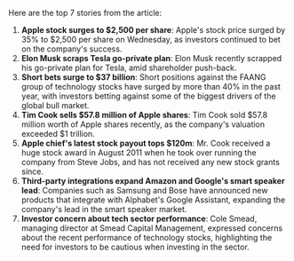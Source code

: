 Here are the top 7 stories from the article:

1. **Apple stock surges to $2,500 per share**: Apple's stock price surged by 35% to $2,500 per share on Wednesday, as investors continued to bet on the company's success.
2. **Elon Musk scraps Tesla go-private plan**: Elon Musk recently scrapped his go-private plan for Tesla, amid shareholder push-back.
3. **Short bets surge to $37 billion**: Short positions against the FAANG group of technology stocks have surged by more than 40% in the past year, with investors betting against some of the biggest drivers of the global bull market.
4. **Tim Cook sells $57.8 million of Apple shares**: Tim Cook sold $57.8 million worth of Apple shares recently, as the company's valuation exceeded $1 trillion.
5. **Apple chief's latest stock payout tops $120m**: Mr. Cook received a huge stock award in August 2011 when he took over running the company from Steve Jobs, and has not received any new stock grants since.
6. **Third-party integrations expand Amazon and Google's smart speaker lead**: Companies such as Samsung and Bose have announced new products that integrate with Alphabet's Google Assistant, expanding the company's lead in the smart speaker market.
7. **Investor concern about tech sector performance**: Cole Smead, managing director at Smead Capital Management, expressed concerns about the recent performance of technology stocks, highlighting the need for investors to be cautious when investing in the sector.